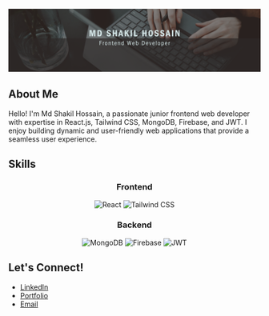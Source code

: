 ![Banner](https://github.com/Shakil4432/Shakil4432/blob/main/Black%20And%20Grey%20Professional%20Technology%20LinkedIn%20Banner%20(2).png?raw=true)

## About Me
Hello! I'm Md Shakil Hossain, a passionate junior frontend web developer with expertise in React.js, Tailwind CSS, MongoDB, Firebase, and JWT. I enjoy building dynamic and user-friendly web applications that provide a seamless user experience.

## Skills

<div align="center">

### Frontend

![React](https://img.shields.io/badge/-React-black?logo=react&style=for-the-badge)
![Tailwind CSS](https://img.shields.io/badge/-Tailwind%20CSS-black?logo=tailwindcss&style=for-the-badge)

### Backend

![MongoDB](https://img.shields.io/badge/-MongoDB-black?logo=mongodb&style=for-the-badge)
![Firebase](https://img.shields.io/badge/-Firebase-black?logo=firebase&style=for-the-badge)
![JWT](https://img.shields.io/badge/-JWT-black?logo=jsonwebtokens&style=for-the-badge)

</div>

## Let's Connect!

- [LinkedIn](https://www.linkedin.com/yourusername)
- [Portfolio](https://yourportfolio.com)
- [Email](mailto:youremail@example.com)
